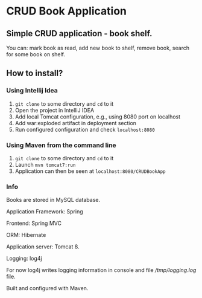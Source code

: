 # CRUD Book Application

## Simple CRUD application - book shelf.

You can: mark book as read, add new book to shelf, remove book, search for some book on shelf.

## How to install?

### Using Intellij Idea
1. <code>git clone</code> to some directory and <code>cd</code> to it
2. Open the project in IntelliJ IDEA
3. Add local Tomcat configuration, e.g., using 8080 port on localhost
4. Add war:exploded artifact in deployment section
5. Run configured configuration and check <code>localhost:8080</code>

### Using Maven from the command line
1. <code>git clone</code> to some directory and <code>cd</code> to it
2. Launch <code>mvn tomcat7:run</code>
3. Application can then be seen at <code>localhost:8080/CRUDBookApp</code>

### Info

Books are stored in MySQL database.

Application Framework: Spring

Frontend: Spring MVC 

ORM: Hibernate

Application server: Tomcat 8.

Logging: log4j

For now log4j writes logging information in console and file <i>/tmp/logging.log</i> file.


Built and configured with Maven.